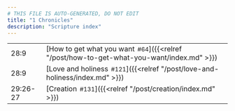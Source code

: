 ```yaml
---
# THIS FILE IS AUTO-GENERATED, DO NOT EDIT
title: "1 Chronicles"
description: "Scripture index"
---
```


|  |  |
| --- | --- |
| 28:9 | [How to get what you want<span style="font-size:smaller; padding-left:0.5em;">#64</span>]({{<relref "/post/how-to-get-what-you-want/index.md" >}}) |
| 28:9 | [Love and holiness<span style="font-size:smaller; padding-left:0.5em;">#121</span>]({{<relref "/post/love-and-holiness/index.md" >}}) |
| 29:26-27 | [Creation<span style="font-size:smaller; padding-left:0.5em;">#131</span>]({{<relref "/post/creation/index.md" >}}) |
